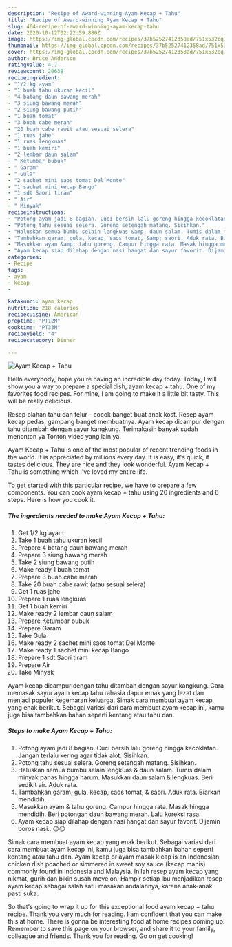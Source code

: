 ```yaml
---
description: "Recipe of Award-winning Ayam Kecap + Tahu"
title: "Recipe of Award-winning Ayam Kecap + Tahu"
slug: 464-recipe-of-award-winning-ayam-kecap-tahu
date: 2020-10-12T02:22:59.880Z
image: https://img-global.cpcdn.com/recipes/37b52527412358ad/751x532cq70/ayam-kecap-tahu-foto-resep-utama.jpg
thumbnail: https://img-global.cpcdn.com/recipes/37b52527412358ad/751x532cq70/ayam-kecap-tahu-foto-resep-utama.jpg
cover: https://img-global.cpcdn.com/recipes/37b52527412358ad/751x532cq70/ayam-kecap-tahu-foto-resep-utama.jpg
author: Bruce Anderson
ratingvalue: 4.7
reviewcount: 20638
recipeingredient:
- "1/2 kg ayam"
- "1 buah tahu ukuran kecil"
- "4 batang daun bawang merah"
- "3 siung bawang merah"
- "2 siung bawang putih"
- "1 buah tomat"
- "3 buah cabe merah"
- "20 buah cabe rawit atau sesuai selera"
- "1 ruas jahe"
- "1 ruas lengkuas"
- "1 buah kemiri"
- "2 lembar daun salam"
- " Ketumbar bubuk"
- " Garam"
- " Gula"
- "2 sachet mini saos tomat Del Monte"
- "1 sachet mini kecap Bango"
- "1 sdt Saori tiram"
- " Air"
- " Minyak"
recipeinstructions:
- "Potong ayam jadi 8 bagian. Cuci bersih lalu goreng hingga kecoklatan. Jangan terlalu kering agar tidak alot. Sisihkan."
- "Potong tahu sesuai selera. Goreng setengah matang. Sisihkan."
- "Haluskan semua bumbu selain lengkuas &amp; daun salam. Tumis dalam minyak panas hingga harum. Masukkan daun salam &amp; lengkuas. Beri sedikit air. Aduk rata."
- "Tambahkan garam, gula, kecap, saos tomat, &amp; saori. Aduk rata. Biarkan mendidih."
- "Masukkan ayam &amp; tahu goreng. Campur hingga rata. Masak hingga mendidih. Beri potongan daun bawang merah. Lalu koreksi rasa."
- "Ayam kecap siap dilahap dengan nasi hangat dan sayur favorit. Dijamin boros nasi.. 😉😉"
categories:
- Recipe
tags:
- ayam
- kecap
- 

katakunci: ayam kecap  
nutrition: 218 calories
recipecuisine: American
preptime: "PT12M"
cooktime: "PT33M"
recipeyield: "4"
recipecategory: Dinner

---
```



![Ayam Kecap + Tahu](https://img-global.cpcdn.com/recipes/37b52527412358ad/751x532cq70/ayam-kecap-tahu-foto-resep-utama.jpg)

Hello everybody, hope you're having an incredible day today. Today, I will show you a way to prepare a special dish, ayam kecap + tahu. One of my favorites food recipes. For mine, I am going to make it a little bit tasty. This will be really delicious.

Resep olahan tahu dan telur - cocok banget buat anak kost. Resep ayam kecap pedas, gampang banget membuatnya. Ayam kecap dicampur dengan tahu ditambah dengan sayur kangkung. Terimakasih banyak sudah menonton ya Tonton video yang lain ya.

Ayam Kecap + Tahu is one of the most popular of recent trending foods in the world. It is appreciated by millions every day. It is easy, it's quick, it tastes delicious. They are nice and they look wonderful. Ayam Kecap + Tahu is something which I've loved my entire life.


To get started with this particular recipe, we have to prepare a few components. You can cook ayam kecap + tahu using 20 ingredients and 6 steps. Here is how you cook it.

<!--inarticleads1-->

##### The ingredients needed to make Ayam Kecap + Tahu:

1. Get 1/2 kg ayam
1. Take 1 buah tahu ukuran kecil
1. Prepare 4 batang daun bawang merah
1. Prepare 3 siung bawang merah
1. Take 2 siung bawang putih
1. Make ready 1 buah tomat
1. Prepare 3 buah cabe merah
1. Take 20 buah cabe rawit (atau sesuai selera)
1. Get 1 ruas jahe
1. Prepare 1 ruas lengkuas
1. Get 1 buah kemiri
1. Make ready 2 lembar daun salam
1. Prepare  Ketumbar bubuk
1. Prepare  Garam
1. Take  Gula
1. Make ready 2 sachet mini saos tomat Del Monte
1. Make ready 1 sachet mini kecap Bango
1. Prepare 1 sdt Saori tiram
1. Prepare  Air
1. Take  Minyak


Ayam kecap dicampur dengan tahu ditambah dengan sayur kangkung. Cara memasak sayur ayam kecap tahu rahasia dapur emak yang lezat dan menjadi populer kegemaran keluarga. Simak cara membuat ayam kecap yang enak berikut. Sebagai variasi dari cara membuat ayam kecap ini, kamu juga bisa tambahkan bahan seperti kentang atau tahu dan. 

<!--inarticleads2-->

##### Steps to make Ayam Kecap + Tahu:

1. Potong ayam jadi 8 bagian. Cuci bersih lalu goreng hingga kecoklatan. Jangan terlalu kering agar tidak alot. Sisihkan.
1. Potong tahu sesuai selera. Goreng setengah matang. Sisihkan.
1. Haluskan semua bumbu selain lengkuas &amp; daun salam. Tumis dalam minyak panas hingga harum. Masukkan daun salam &amp; lengkuas. Beri sedikit air. Aduk rata.
1. Tambahkan garam, gula, kecap, saos tomat, &amp; saori. Aduk rata. Biarkan mendidih.
1. Masukkan ayam &amp; tahu goreng. Campur hingga rata. Masak hingga mendidih. Beri potongan daun bawang merah. Lalu koreksi rasa.
1. Ayam kecap siap dilahap dengan nasi hangat dan sayur favorit. Dijamin boros nasi.. 😉😉


Simak cara membuat ayam kecap yang enak berikut. Sebagai variasi dari cara membuat ayam kecap ini, kamu juga bisa tambahkan bahan seperti kentang atau tahu dan. Ayam kecap or ayam masak kicap is an Indonesian chicken dish poached or simmered in sweet soy sauce (kecap manis) commonly found in Indonesia and Malaysia. Inilah resep ayam kecap yang nikmat, gurih dan bikin susah move on. Hampir setiap ibu menjadikan resep ayam kecap sebagai salah satu masakan andalannya, karena anak-anak pasti suka. 

So that's going to wrap it up for this exceptional food ayam kecap + tahu recipe. Thank you very much for reading. I am confident that you can make this at home. There is gonna be interesting food at home recipes coming up. Remember to save this page on your browser, and share it to your family, colleague and friends. Thank you for reading. Go on get cooking!
